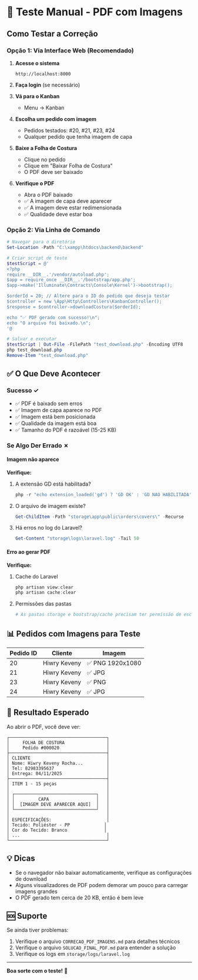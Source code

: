 # 🧪 Teste Manual - PDF com Imagens

## Como Testar a Correção

### Opção 1: Via Interface Web (Recomendado)

1. **Acesse o sistema**
   ```
   http://localhost:8000
   ```

2. **Faça login** (se necessário)

3. **Vá para o Kanban**
   - Menu → Kanban

4. **Escolha um pedido com imagem**
   - Pedidos testados: #20, #21, #23, #24
   - Qualquer pedido que tenha imagem de capa

5. **Baixe a Folha de Costura**
   - Clique no pedido
   - Clique em "Baixar Folha de Costura"
   - O PDF deve ser baixado

6. **Verifique o PDF**
   - Abra o PDF baixado
   - ✅ A imagem de capa deve aparecer
   - ✅ A imagem deve estar redimensionada
   - ✅ Qualidade deve estar boa

### Opção 2: Via Linha de Comando

```powershell
# Navegar para o diretório
Set-Location -Path "C:\xampp\htdocs\backend\backend"

# Criar script de teste
$testScript = @'
<?php
require __DIR__.'/vendor/autoload.php';
$app = require_once __DIR__.'/bootstrap/app.php';
$app->make('Illuminate\Contracts\Console\Kernel')->bootstrap();

$orderId = 20; // Altere para o ID do pedido que deseja testar
$controller = new \App\Http\Controllers\KanbanController();
$response = $controller->downloadCostura($orderId);

echo "✅ PDF gerado com sucesso!\n";
echo "O arquivo foi baixado.\n";
'@

# Salvar e executar
$testScript | Out-File -FilePath "test_download.php" -Encoding UTF8
php test_download.php
Remove-Item "test_download.php"
```

## ✅ O Que Deve Acontecer

### Sucesso ✓

- ✅ PDF é baixado sem erros
- ✅ Imagem de capa aparece no PDF
- ✅ Imagem está bem posicionada
- ✅ Qualidade da imagem está boa
- ✅ Tamanho do PDF é razoável (15-25 KB)

### Se Algo Der Errado ✗

#### Imagem não aparece

**Verifique:**
1. A extensão GD está habilitada?
   ```powershell
   php -r "echo extension_loaded('gd') ? 'GD OK' : 'GD NAO HABILITADA';"
   ```

2. O arquivo de imagem existe?
   ```powershell
   Get-ChildItem -Path "storage\app\public\orders\covers\" -Recurse
   ```

3. Há erros no log do Laravel?
   ```powershell
   Get-Content "storage\logs\laravel.log" -Tail 50
   ```

#### Erro ao gerar PDF

**Verifique:**
1. Cache do Laravel
   ```powershell
   php artisan view:clear
   php artisan cache:clear
   ```

2. Permissões das pastas
   ```powershell
   # As pastas storage e bootstrap/cache precisam ter permissão de escrita
   ```

## 📊 Pedidos com Imagens para Teste

| Pedido ID | Cliente | Imagem |
|-----------|---------|--------|
| 20 | Hiwry Keveny | ✅ PNG 1920x1080 |
| 21 | Hiwry Keveny | ✅ JPG |
| 23 | Hiwry Keveny | ✅ PNG |
| 24 | Hiwry Keveny | ✅ JPG |

## 🎯 Resultado Esperado

Ao abrir o PDF, você deve ver:

```
┌─────────────────────────────────────┐
│     FOLHA DE COSTURA                │
│     Pedido #000020                  │
├─────────────────────────────────────┤
│ CLIENTE                             │
│ Nome: Hiwry Keveny Rocha...         │
│ Tel: 82983395637                    │
│ Entrega: 04/11/2025                 │
├─────────────────────────────────────┤
│ ITEM 1 - 15 peças                   │
│                                     │
│ ┌───────────────────────────────┐   │
│ │         CAPA                  │   │
│ │  [IMAGEM DEVE APARECER AQUI]  │   │
│ └───────────────────────────────┘   │
│                                     │
│ ESPECIFICAÇÕES:                     │
│ Tecido: Poliéster - PP             │
│ Cor do Tecido: Branco              │
│ ...                                 │
└─────────────────────────────────────┘
```

## 💡 Dicas

- Se o navegador não baixar automaticamente, verifique as configurações de download
- Alguns visualizadores de PDF podem demorar um pouco para carregar imagens grandes
- O PDF gerado tem cerca de 20 KB, então é bem leve

## 🆘 Suporte

Se ainda tiver problemas:

1. Verifique o arquivo `CORRECAO_PDF_IMAGENS.md` para detalhes técnicos
2. Verifique o arquivo `SOLUCAO_FINAL_PDF.md` para entender a solução
3. Verifique os logs em `storage/logs/laravel.log`

---

**Boa sorte com o teste!** 🚀

